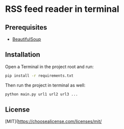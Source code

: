 # RSS feed reader in terminal



## Prerequisites
- [BeautifulSoup](https://beautiful-soup-4.readthedocs.io/en/latest/)


## Installation

Open a Terminal in the project root and run:

```sh
pip install -r requirements.txt
```
Then run the project in terminal as well:

```sh
python main.py url1 url2 url3 ...
```

## License
[MIT](https://choosealicense.com/licenses/mit/
